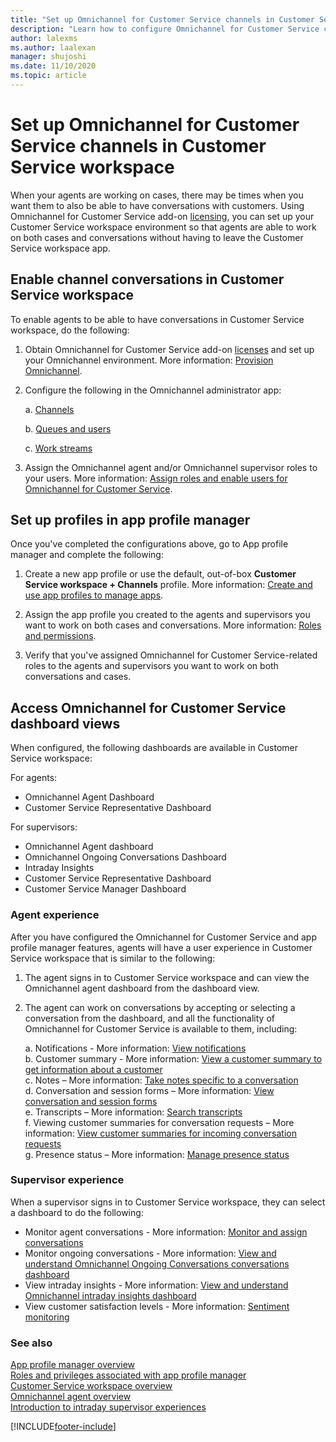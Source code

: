 ```yaml
---
title: "Set up Omnichannel for Customer Service channels in Customer Service workspace | MicrosoftDocs"
description: "Learn how to configure Omnichannel for Customer Service channels in Customer Service workspace"
author: lalexms
ms.author: laalexan
manager: shujoshi
ms.date: 11/10/2020
ms.topic: article
---
```


# Set up Omnichannel for Customer Service channels in Customer Service workspace

When your agents are working on cases, there may be times when you want them to also be able to have conversations with customers. Using Omnichannel for Customer Service add-on [licensing](https://dynamics.microsoft.com/customer-service/overview/#pricing), you can set up your Customer Service workspace environment so that agents are able to work on both cases and conversations without having to leave the Customer Service workspace app.

## Enable channel conversations in Customer Service workspace 

To enable agents to be able to have conversations in Customer Service workspace, do the following: 

1. Obtain Omnichannel for Customer Service add-on [licenses](https://dynamics.microsoft.com/pricing/customer-service/#plans) and set up your Omnichannel environment. More information: [Provision Omnichannel](../customer-service/omnichannel-provision-license.md). 

2. Configure the following in the Omnichannel administrator app: 

    a. [Channels](../customer-service/channels.md)
    
    b. [Queues and users](../customer-service/queues-omnichannel.md)
    
    c. [Work streams](../customer-service/create-workstreams.md)
    
3. Assign the Omnichannel agent and/or Omnichannel supervisor roles to your users. More information: [Assign roles and enable users for Omnichannel for Customer Service](../customer-service/add-users-assign-roles.md).

## Set up profiles in app profile manager

Once you've completed the configurations above, go to App profile manager and complete the following:

1.	Create a new app profile or use the default, out-of-box **Customer Service workspace + Channels** profile. More information: [Create and use app profiles to manage apps](app-profile-manager.md).

2.	Assign the app profile you created to the agents and supervisors you want to work on both cases and conversations. More information: [Roles and permissions](security-roles.md).

3.	Verify that you've assigned Omnichannel for Customer Service-related roles to the agents and supervisors you want to work on both conversations and cases.

## Access Omnichannel for Customer Service dashboard views 

When configured, the following dashboards are available in Customer Service workspace:

For agents:
- Omnichannel Agent Dashboard
- Customer Service Representative Dashboard

For supervisors:
- Omnichannel Agent dashboard
- Omnichannel Ongoing Conversations Dashboard
- Intraday Insights
- Customer Service Representative Dashboard
- Customer Service Manager Dashboard


### Agent experience
After you have configured the Omnichannel for Customer Service and app profile manager features, agents will have a user experience in Customer Service workspace that is similar to the following:

1.	The agent signs in to Customer Service workspace and can view the Omnichannel agent dashboard from the dashboard view.

2.	The agent can work on conversations by accepting or selecting a conversation from the dashboard, and all the functionality of Omnichannel for Customer Service is available to them, including:

    a.	Notifications - More information: [View notifications](../customer-service/oc-notifications.md) <br>
    b.	Customer summary - More information: [View a customer summary to get information about a customer](../customer-service/oc-customer-summary.md) <br>
    c.	Notes – More information: [Take notes specific to a conversation](../customer-service/oc-take-notes.md) <br>
    d.	Conversation and session forms – More information: [View conversation and session forms](../customer-service/oc-view-activity-types.md) <br>
    e.	Transcripts – More information: [Search transcripts](../customer-service/oc-search-transcipts.md) <br>
    f.	Viewing customer summaries for conversation requests – More information: [View customer summaries for incoming conversation requests](../customer-service/oc-view-customer-summary-incoming-conversation-request.md) <br>
    g.	Presence status – More information: [Manage presence status](../customer-service/oc-manage-presence-status.md)

### Supervisor experience

When a supervisor signs in to Customer Service workspace, they can select a dashboard to do the following:

- Monitor agent conversations - More information: [Monitor and assign conversations](../customer-service/monitor-conversations.md)
- Monitor ongoing conversations - More information: [View and understand Omnichannel Ongoing Conversations conversations dashboard](../customer-service/ongoing-conversations-dashboard.md)
- View intraday insights - More information: [View and understand Omnichannel intraday insights dashboard](../customer-service/intraday-insights-dashboard.md)
- View customer satisfaction levels - More information: [Sentiment monitoring](../customer-service/supervisor-sentiment-monitoring.md)

### See also
[App profile manager overview](overview.md)  
[Roles and privileges associated with app profile manager](security-roles.md)  
[Customer Service workspace overview](../customer-service/csw-overview.md)  
[Omnichannel agent overview](../customer-service/omnichannel-agent-overview.md)  
[Introduction to intraday supervisor experiences](../customer-service/intro-intraday-insights-dashboard.md)  


[!INCLUDE[footer-include](../includes/footer-banner.md)]
